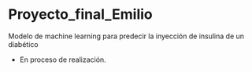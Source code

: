 # Proyecto_final_Emilio
Modelo de machine learning para predecir la inyección de insulina de un diabético


* En proceso de realización.

